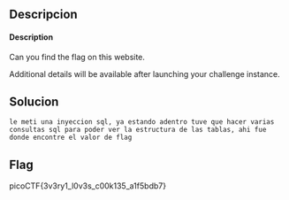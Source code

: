 ## Descripcion

#### Description

Can you find the flag on this website.

Additional details will be available after launching your challenge instance.

## Solucion
```
le meti una inyeccion sql, ya estando adentro tuve que hacer varias consultas sql para poder ver la estructura de las tablas, ahi fue donde encontre el valor de flag

```

## Flag
picoCTF{3v3ry1_l0v3s_c00k135_a1f5bdb7}
